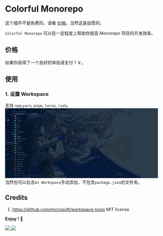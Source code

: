 # Colorful Monorepo

这个插件不是免费的，请看 [价格](#价格)。当然这是自愿的。

`Colorful Monorepo` 可以在一定程度上帮助你提高 Monorepo 项目的开发效率。

## 价格

如果你获得了一个良好的体验请支付 1 ￥。

## 使用

### 1. 设置 Workspace

支持 `npm`,`yarn`, `pnpm`, `lerna`, `rush`。
![png1](./assets/Peek%202022-05-03%2021-16.gif)
当然也可以右击`As Workspace`手动添加，不包含`package.json`的文件夹。

## Credits

1. https://github.com/microsoft/workspace-tools MIT license

**Enjoy !** 🖖

<div>
<a href="https://www.buymeacoffee.com/Nawbc">
  <img src="https://s2.loli.net/2022/04/15/54EHkb2fCrBoFua.png" width="175"/>
</a>
<img width="170" src="https://s2.loli.net/2022/05/06/9JbaH7zi13RxmNk.jpg">
</div>

